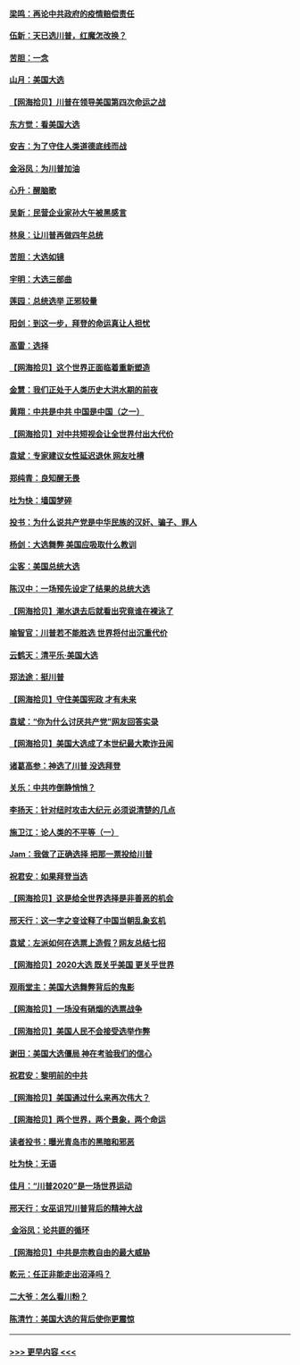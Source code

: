 #### [梁鸣：再论中共政府的疫情赔偿责任](../pages/nsc993/n12553012.md?t=11170151) 
#### [伍新：天已选川普，红魔怎改换？](../pages/nsc993/n12552970.md?t=11170151) 
#### [苦胆：一念](../pages/nsc993/n12552957.md?t=11170151) 
#### [山月：美国大选](../pages/nsc993/n12552446.md?t=11170151) 
#### [【网海拾贝】川普在领导美国第四次命运之战](../pages/nsc993/n12551973.md?t=11170151) 
#### [东方觉：看美国大选](../pages/nsc993/n12551647.md?t=11170151) 
#### [安吉：为了守住人类道德底线而战](../pages/nsc993/n12551111.md?t=11170151) 
#### [金浴凤：为川普加油](../pages/nsc993/n12551085.md?t=11170151) 
#### [心升：醒脑歌](../pages/nsc993/n12550984.md?t=11170151) 
#### [吴新：民营企业家孙大午被黑感言](../pages/nsc993/n12550656.md?t=11170151) 
#### [林泉：让川普再做四年总统](../pages/nsc993/n12550640.md?t=11170151) 
#### [苦胆：大选如镜](../pages/nsc993/n12550630.md?t=11170151) 
#### [宇明：大选三部曲](../pages/nsc993/n12550603.md?t=11170151) 
#### [莲园：总统选举 正邪较量](../pages/nsc993/n12550594.md?t=11170151) 
#### [阳剑：到这一步，拜登的命运真让人担忧](../pages/nsc993/n12549093.md?t=11170151) 
#### [高雷：选择](../pages/nsc993/n12549087.md?t=11170151) 
#### [【网海拾贝】这个世界正面临着重新塑造](../pages/nsc993/n12548326.md?t=11170151) 
#### [金慧：我们正处于人类历史大洪水期的前夜](../pages/nsc993/n12547914.md?t=11170151) 
#### [黄翔：中共是中共 中国是中国（之一）](../pages/nsc993/n12547576.md?t=11170151) 
#### [【网海拾贝】对中共短视会让全世界付出大代价](../pages/nsc993/n12546043.md?t=11170151) 
#### [袁斌：专家建议女性延迟退休 网友吐槽](../pages/nsc993/n12545424.md?t=11170151) 
#### [郑纯青：良知醒无畏](../pages/nsc993/n12545394.md?t=11170151) 
#### [吐为快：墙国梦碎](../pages/nsc993/n12545309.md?t=11170151) 
#### [投书：为什么说共产党是中华民族的汉奸、骗子、罪人](../pages/nsc993/n12545089.md?t=11170151) 
#### [杨剑：大选舞弊 美国应吸取什么教训](../pages/nsc993/n12543937.md?t=11170151) 
#### [尘客：美国总统大选](../pages/nsc993/n12543828.md?t=11170151) 
#### [陈汉中：一场预先设定了结果的总统大选](../pages/nsc993/n12543564.md?t=11170151) 
#### [【网海拾贝】潮水退去后就看出究竟谁在裸泳了](../pages/nsc993/n12543321.md?t=11170151) 
#### [喻智官：川普若不能胜选 世界将付出沉重代价](../pages/nsc993/n12541352.md?t=11170151) 
#### [云鹤天：清平乐‧美国大选](../pages/nsc993/n12540916.md?t=11170151) 
#### [郑法途：挺川普](../pages/nsc993/n12540898.md?t=11170151) 
#### [【网海拾贝】守住美国宪政 才有未来](../pages/nsc993/n12540423.md?t=11170151) 
#### [袁斌：“你为什么讨厌共产党”网友回答实录](../pages/nsc993/n12540208.md?t=11170151) 
#### [【网海拾贝】美国大选成了本世纪最大欺诈丑闻](../pages/nsc993/n12538029.md?t=11170151) 
#### [诸葛高参：神选了川普 没选拜登](../pages/nsc993/n12537664.md?t=11170151) 
#### [关乐：中共咋倒静悄悄？](../pages/nsc993/n12537615.md?t=11170151) 
#### [李扬天：针对纽时攻击大纪元 必须说清楚的几点](../pages/nsc993/n12536001.md?t=11170151) 
#### [施卫江：论人类的不平等（一）](../pages/nsc993/n12535700.md?t=11170151) 
#### [Jam：我做了正确选择 把那一票投给川普](../pages/nsc993/n12535743.md?t=11170151) 
#### [祝君安：如果拜登当选](../pages/nsc993/n12535726.md?t=11170151) 
#### [【网海拾贝】这是给全世界选择是非善恶的机会](../pages/nsc993/n12535061.md?t=11170151) 
#### [邢天行：这一字之变诠释了中国当朝乱象玄机](../pages/nsc993/n12533446.md?t=11170151) 
#### [袁斌：左派如何在选票上造假？网友总结七招](../pages/nsc993/n12533180.md?t=11170151) 
#### [【网海拾贝】2020大选 既关乎美国 更关乎世界](../pages/nsc993/n12533161.md?t=11170151) 
#### [观雨堂主：美国大选舞弊背后的鬼影](../pages/nsc993/n12533153.md?t=11170151) 
#### [【网海拾贝】一场没有硝烟的选票战争](../pages/nsc993/n12531883.md?t=11170151) 
#### [【网海拾贝】美国人民不会接受选举作弊](../pages/nsc993/n12528850.md?t=11170151) 
#### [谢田：美国大选僵局 神在考验我们的信心](../pages/nsc993/n12527932.md?t=11170151) 
#### [祝君安：黎明前的中共](../pages/nsc993/n12524071.md?t=11170151) 
#### [【网海拾贝】美国通过什么来再次伟大？](../pages/nsc993/n12523844.md?t=11170151) 
#### [【网海拾贝】两个世界，两个景象，两个命运](../pages/nsc993/n12521419.md?t=11170151) 
#### [读者投书：曝光青岛市的黑暗和邪恶](../pages/nsc993/n12520988.md?t=11170151) 
#### [吐为快：无语](../pages/nsc993/n12518588.md?t=11170151) 
#### [佳月：“川普2020”是一场世界运动](../pages/nsc993/n12518581.md?t=11170151) 
#### [邢天行：女巫诅咒川普背后的精神大战](../pages/nsc993/n12517257.md?t=11170151) 
#### [ 金浴凤：论共匪的循环](../pages/nsc993/n12517133.md?t=11170151) 
#### [【网海拾贝】中共是宗教自由的最大威胁](../pages/nsc993/n12516879.md?t=11170151) 
#### [乾元：任正非能走出沼泽吗？](../pages/nsc993/n12515831.md?t=11170151) 
#### [二大爷：怎么看川粉？](../pages/nsc993/n12515820.md?t=11170151) 
#### [陈清竹：美国大选的背后使你更震惊](../pages/nsc993/n12515589.md?t=11170151) 

----
#### [ >>> 更早内容 <<< ](../indexes/nsc993-earlier.md)
